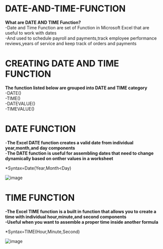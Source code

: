 # DATE-AND-TIME-FUNCTION

<b> What are DATE AND TIME Function?</b><br>
-Date and Time Function are set of Function in Microsoft Excel that are useful to work with dates<br>
-And used to schedule payroll and payments,track employee performance reviews,years of service and keep track of orders and payments<br>

# CREATING DATE AND TIME FUNCTION

<b>The function listed below are grouped into DATE and TIME category</b><br>
-DATE()<br>
-TIME()<br>
-DATEVALUE()<br>
-TIMEVALUE()<br>

# DATE FUNCTION 

-<b>The Excel DATE function creates a valid date from individual year,month,and day components</b><br>
-<b>The DATE function is useful for assembling dates that need to change dynamically based on onther values in a worksheet</b><br>

*Syntax=Date(Year,Month<Day)

![image](https://github.com/DMBysnGnzls/DATE-AND-TIME-FUNCTION/assets/143982031/687c267b-db8c-4a4d-aefe-c0f8c2ec4478)

# TIME FUNCTION
<b>-The Excel TIME function is a built in function that allows you to create a time with individual hour,minute,and second components</b><br>
<b>-Useful when you want to assemble a proper time inside another formula</b><br>

*Syntax=TIME(Hour,Minute,Second)

![image](https://github.com/DMBysnGnzls/DATE-AND-TIME-FUNCTION/assets/143982031/5fe7fd6c-d7ee-467f-9fb6-fa451de1e0bc)


